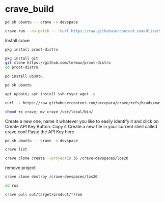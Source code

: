 # crave_build

```bash
pd sh ubuntu -- crave -n devspace
```

```bash
crave run --no-patch -- "curl https://raw.githubusercontent.com/OliverSyx/crave_build/refs/heads/spark/build.sh | bash"
```

Install crave 

```bash
pkg install proot-distro
```

```bash
pkg install git
git clone https://github.com/termux/proot-distro
cd proot-distro
```

```bash
pd install ubuntu
```

```bash
pd sh ubuntu
```

```bash
apt update; apt install ssh rsync wget -y
```

```bash
curl -s https://raw.githubusercontent.com/accupara/crave/refs/heads/master/get_crave.sh | bash -s --
```

```bash
chmod +x crave; mv crave /usr/local/bin/
```

Create a new one, name it whatever you like to easily identify it and click on Create API Key Button.
Copy it
Create a new file in your current shell called crave.conf
Paste the API Key here

```bash
pd sh ubuntu -- crave -n devspace
```

```bash
crave list
```

```bash
crave clone create --projectID 36 /crave-devspaces/los20
```

remove project

```bash
crave clone destroy /crave-devspaces/los20
```

```bash
cd ros 

crave pull out/target/product/*/rom
```
